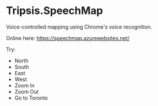 # Tripsis.SpeechMap
Voice-controlled mapping using Chrome's voice recognition.

Online here: https://speechmap.azurewebsites.net/

Try:

- North
- South
- East
- West
- Zoom In
- Zoom Out
- Go to Toronto
